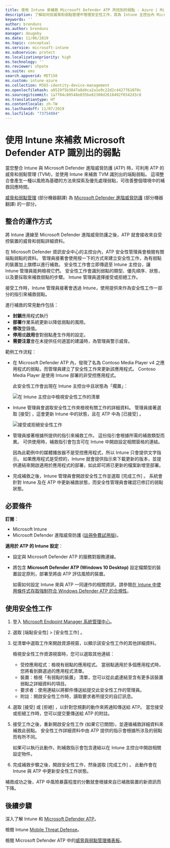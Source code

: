 ```yaml
---
title: 使用 Intune 來補救 Microsoft Defender ATP 所找到的弱點 - Azure | Microsoft Docs
description: 了解如何從威脅和弱點管理中管理安全性工作，其為 Intune 主控台內 Microsoft Defender 進階威脅防護 (ATP) 的一部分。
keywords: ''
author: brenduns
ms.author: brenduns
manager: dougeby
ms.date: 11/06/2019
ms.topic: conceptual
ms.service: microsoft-intune
ms.subservice: protect
ms.localizationpriority: high
ms.technology: ''
ms.reviewer: shpate
ms.suite: ems
search.appverid: MET150
ms.custom: intune-azure
ms.collection: M365-identity-device-management
ms.openlocfilehash: a9529f5b3047a8d4ca2a1e9c22d2c4427761078c
ms.sourcegitcommit: 1a7f04c80548e035be82308d2618492f6542d3c0
ms.translationtype: HT
ms.contentlocale: zh-TW
ms.lasthandoff: 11/07/2019
ms.locfileid: "73754884"
---
```

# <a name="use-intune-to-remediate-vulnerabilities-identified-by-microsoft-defender-atp"></a>使用 Intune 來補救 Microsoft Defender ATP 識別出的弱點

當您整合 Intune 與 Microsoft Defender 進階威脅防護 (ATP) 時，可利用 ATP 的威脅和弱點管理 (TVM)，並使用 Intune 來補救 TVM 識別出的端點弱點。 這項整合會產生一種以風險為基礎的方法來探索及優先處理弱點，可改善整個環境中的補救回應時間。

[威脅和弱點管理](https://docs.microsoft.com/windows/security/threat-protection/windows-defender-atp/next-gen-threat-and-vuln-mgt) \(部分機器翻譯\) 為 [Microsoft Defender 進階威脅防護](https://docs.microsoft.com/windows/security/threat-protection/windows-defender-atp/windows-defender-advanced-threat-protection) \(部分機器翻譯\) 的一部分。

## <a name="how-integration-works"></a>整合的運作方式

將 Intune 連線至 Microsoft Defender 進階威脅防護之後，ATP 就會接收來自受控裝置的威脅和弱點詳細資料。

在 Microsoft Defender 資訊安全中心的主控台內，ATP 安全性管理員會檢閱有關端點弱點的資料。 管理員接著會使用按一下的方式來建立安全性工作，為有弱點的裝置加上旗標以進行補救。 安全性工作會立即傳遞至 Intune 主控台，讓 Intune 管理員能夠檢視它們。 安全性工作會識別弱點的類型、優先順序、狀態，以及要採取來補救弱點的步驟。 Intune 管理員選擇接受或拒絕工作。

接受工作時，Intune 管理員接著會透過 Intune，使用提供來作為安全性工作一部分的指引來補救弱點。

進行補救的常見動作包括：

- **封鎖**應用程式執行
- **部署**作業系統更新以降低弱點的風險。
- **修改**登錄值。
- **停用**或**啟用**會對弱點產生作用的設定。
- **需要注意**會在未提供任何適當的建議時，為管理員警示威脅。

範例工作流程：

- 在 Microsoft Defender ATP 內，發現了名為 Contoso Media Player v4 之應用程式的弱點，而管理員建立了安全性工作來更新該應用程式。 Contoso Media Player 是使用 Intune 部署的非受控應用程式。

  此安全性工作會出現在 Intune 主控台中且狀態為「擱置」：

  ![在 Intune 主控台中檢視安全性工作的清單](./media/atp-manage-vulnerabilities/temp-security-tasks.png)

- Intune 管理員會選取安全性工作來檢視有關工作的詳細資料。  管理員接著選取 [接受]  ，這會更新 Intune 中的狀態，且在 ATP 中為 [已接受]  。

  ![接受或拒絕安全性工作](./media/atp-manage-vulnerabilities/temp-accept-task.png)

- 管理員接著根據所提供的指引來補救工作。 這份指引會根據所需的補救類型而異。 可供使用時，補救指引會包含可在 Intune 中開啟設定相關窗格的連結。

  因為此範例中的媒體播放器不是受控應用程式，所以 Intune 只會提供文字指示。 如果應用程式是受控的，Intune 就會提供指示來下載更新的版本，並提供連結來開啟適用於應用程式的部署，如此即可將已更新的檔案新增至部署。

- 完成補救之後，Intune 管理員會開啟安全性工作並選取 [完成工作]  。  系統會針對 Intune 及在 ATP 中更新補救狀態，而安全性管理員會確認已修訂的弱點狀態。

## <a name="prerequisites"></a>必要條件  

**訂閱**：

- Microsoft Intune  
- Microsoft Defender 進階威脅防護 ([註冊免費試用版](https://www.microsoft.com/WindowsForBusiness/windows-atp?ocid=docs-wdatp-main-abovefoldlink))。

**適用於 ATP 的 Intune 設定**：

- 設定與 Microsoft Defender ATP 的服務對服務連線。
- 將包含 **Microsoft Defender ATP (Windows 10 Desktop)** 設定檔類型的裝置設定原則，部署至將由 ATP 評估風險的裝置。

  如需如何設定 Intune 來與 ATP 一同運作的相關資訊，請參閱[在 Intune 中使用條件式存取強制符合 Windows Defender ATP 的合規性](advanced-threat-protection.md#enable-microsoft-defender-atp-in-intune)。

## <a name="work-with-security-tasks"></a>使用安全性工作

1. 登入 [Microsoft Endpoint Manager 系統管理中心](https://go.microsoft.com/fwlink/?linkid=2109431)。

2. 選取 [端點安全性]   > [安全性工作]  。

3. 從清單中選取工作來開啟資源視窗，以顯示該安全性工作的其他詳細資料。

   檢視安全性工作資源視窗時，您可以選取其他連結：

   - 受控應用程式：檢視有弱點的應用程式。 當弱點適用於多個應用程式時，您將看到篩選過的應用程式清單。
   - 裝置：檢視「有弱點的裝置」  清單，您可以從此處連結至含有更多該裝置弱點之詳細資料的項目。
   - 要求者：使用連結以將郵件傳送給提交此安全性工作的管理員。
   - 附註：開啟安全性工作時，讀取要求者所提交的自訂訊息。

4. 選取 [接受]  或 [拒絕]  ，以針對您規劃的動作來將通知傳送給 ATP。 當您接受或拒絕工作時，您可以提交要傳送給 ATP 的附註。

5. 接受工作之後，重新開啟安全性工作 (如果它已關閉)，並遵循補救詳細資料來補救此弱點。 安全性工作詳細資料中由 ATP 提供的指示會根據所涉及的弱點而有所不同。

   如果可以執行此動作，則補救指示會包含連結以在 Intune 主控台中開啟相關設定物件。

6. 完成補救步驟之後，開啟安全性工作，然後選取 [完成工作]  。  此動作會在 Intune 與 ATP 中更新安全性工作狀態。

補救成功之後，ATP 中風險暴露程度的分數就會根據來自已補救裝置的新資訊而下降。

## <a name="next-steps"></a>後續步驟
深入了解 Intune 和 [Microsoft Defender ATP](advanced-threat-protection.md)。

檢閱 Intune [Mobile Threat Defense](mobile-threat-defense.md)。

檢閱 Microsoft Defender ATP 中的[威脅與弱點管理儀表板](https://docs.microsoft.com/windows/security/threat-protection/windows-defender-atp/tvm-dashboard-insights)。
